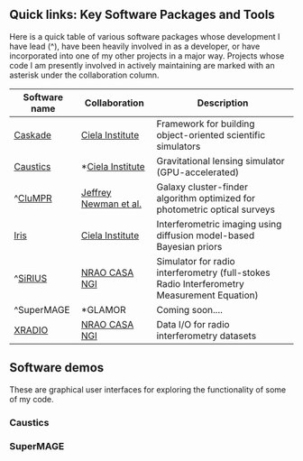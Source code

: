 ## Quick links: Key Software Packages and Tools

Here is a quick table of various software packages whose development I have lead (^), have been heavily involved in as a developer, or have incorporated into one of my other projects in a major way. Projects whose code I am presently involved in actively maintaining are marked with an asterisk under the collaboration column.

Software name | Collaboration | Description
--------------|-------------------|--------
[Caskade](https://caskade.readthedocs.io/en/latest/intro.html#) | [Ciela Institute](https://ciela.science/) | Framework for building object-oriented scientific simulators
[Caustics](https://caustics.readthedocs.io/en/latest/intro.html#) | *[Ciela Institute](https://ciela.science/) | Gravitational lensing simulator (GPU-accelerated)
^[CluMPR](https://github.com/mjyb16/CluMPR_DESI) | [Jeffrey Newman et al.](https://janewman-pitt-edu.github.io/) | Galaxy cluster-finder algorithm optimized for photometric optical surveys
[Iris](https://github.com/EnceladeCandy/IRIS) | [Ciela Institute](https://ciela.science/) | Interferometric imaging using diffusion model-based Bayesian priors
^[SiRIUS](https://sirius-sim.readthedocs.io/en/latest/index.html) | [NRAO CASA NGI](https://github.com/casangi) | Simulator for radio interferometry (full-stokes Radio Interferometry Measurement Equation)
^SuperMAGE | *GLAMOR | Coming soon....
[XRADIO](https://xradio.readthedocs.io/en/latest/) | [NRAO CASA NGI](https://github.com/casangi) | Data I/O for radio interferometry datasets



## Software demos

These are graphical user interfaces for exploring the functionality of some of my code. 

### Caustics

### SuperMAGE
